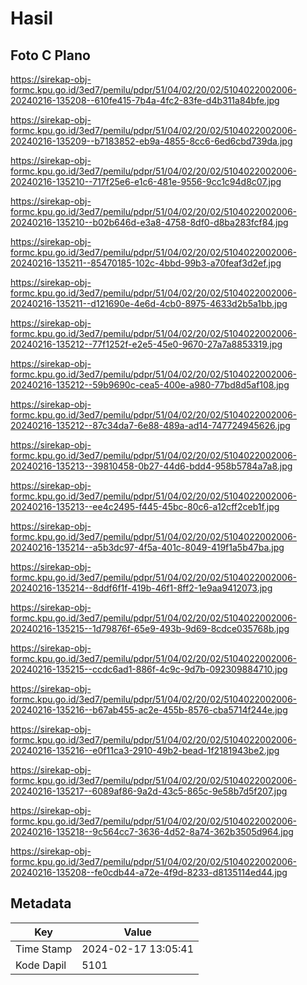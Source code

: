 # Hasil

## Foto C Plano

https://sirekap-obj-formc.kpu.go.id/3ed7/pemilu/pdpr/51/04/02/20/02/5104022002006-20240216-135208--610fe415-7b4a-4fc2-83fe-d4b311a84bfe.jpg

https://sirekap-obj-formc.kpu.go.id/3ed7/pemilu/pdpr/51/04/02/20/02/5104022002006-20240216-135209--b7183852-eb9a-4855-8cc6-6ed6cbd739da.jpg

https://sirekap-obj-formc.kpu.go.id/3ed7/pemilu/pdpr/51/04/02/20/02/5104022002006-20240216-135210--717f25e6-e1c6-481e-9556-9cc1c94d8c07.jpg

https://sirekap-obj-formc.kpu.go.id/3ed7/pemilu/pdpr/51/04/02/20/02/5104022002006-20240216-135210--b02b646d-e3a8-4758-8df0-d8ba283fcf84.jpg

https://sirekap-obj-formc.kpu.go.id/3ed7/pemilu/pdpr/51/04/02/20/02/5104022002006-20240216-135211--85470185-102c-4bbd-99b3-a70feaf3d2ef.jpg

https://sirekap-obj-formc.kpu.go.id/3ed7/pemilu/pdpr/51/04/02/20/02/5104022002006-20240216-135211--d121690e-4e6d-4cb0-8975-4633d2b5a1bb.jpg

https://sirekap-obj-formc.kpu.go.id/3ed7/pemilu/pdpr/51/04/02/20/02/5104022002006-20240216-135212--77f1252f-e2e5-45e0-9670-27a7a8853319.jpg

https://sirekap-obj-formc.kpu.go.id/3ed7/pemilu/pdpr/51/04/02/20/02/5104022002006-20240216-135212--59b9690c-cea5-400e-a980-77bd8d5af108.jpg

https://sirekap-obj-formc.kpu.go.id/3ed7/pemilu/pdpr/51/04/02/20/02/5104022002006-20240216-135212--87c34da7-6e88-489a-ad14-747724945626.jpg

https://sirekap-obj-formc.kpu.go.id/3ed7/pemilu/pdpr/51/04/02/20/02/5104022002006-20240216-135213--39810458-0b27-44d6-bdd4-958b5784a7a8.jpg

https://sirekap-obj-formc.kpu.go.id/3ed7/pemilu/pdpr/51/04/02/20/02/5104022002006-20240216-135213--ee4c2495-f445-45bc-80c6-a12cff2ceb1f.jpg

https://sirekap-obj-formc.kpu.go.id/3ed7/pemilu/pdpr/51/04/02/20/02/5104022002006-20240216-135214--a5b3dc97-4f5a-401c-8049-419f1a5b47ba.jpg

https://sirekap-obj-formc.kpu.go.id/3ed7/pemilu/pdpr/51/04/02/20/02/5104022002006-20240216-135214--8ddf6f1f-419b-46f1-8ff2-1e9aa9412073.jpg

https://sirekap-obj-formc.kpu.go.id/3ed7/pemilu/pdpr/51/04/02/20/02/5104022002006-20240216-135215--1d79876f-65e9-493b-9d69-8cdce035768b.jpg

https://sirekap-obj-formc.kpu.go.id/3ed7/pemilu/pdpr/51/04/02/20/02/5104022002006-20240216-135215--ccdc6ad1-886f-4c9c-9d7b-092309884710.jpg

https://sirekap-obj-formc.kpu.go.id/3ed7/pemilu/pdpr/51/04/02/20/02/5104022002006-20240216-135216--b67ab455-ac2e-455b-8576-cba5714f244e.jpg

https://sirekap-obj-formc.kpu.go.id/3ed7/pemilu/pdpr/51/04/02/20/02/5104022002006-20240216-135216--e0f11ca3-2910-49b2-bead-1f2181943be2.jpg

https://sirekap-obj-formc.kpu.go.id/3ed7/pemilu/pdpr/51/04/02/20/02/5104022002006-20240216-135217--6089af86-9a2d-43c5-865c-9e58b7d5f207.jpg

https://sirekap-obj-formc.kpu.go.id/3ed7/pemilu/pdpr/51/04/02/20/02/5104022002006-20240216-135218--9c564cc7-3636-4d52-8a74-362b3505d964.jpg

https://sirekap-obj-formc.kpu.go.id/3ed7/pemilu/pdpr/51/04/02/20/02/5104022002006-20240216-135208--fe0cdb44-a72e-4f9d-8233-d8135114ed44.jpg


## Metadata

| Key        | Value               |
| ---------- | ------------------- |
| Time Stamp | 2024-02-17 13:05:41 |
| Kode Dapil | 5101                |



